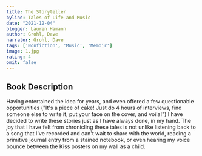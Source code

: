 ```yaml
---
title: The Storyteller
byline: Tales of Life and Music
date: "2021-12-04"
blogger: Lauren Hamann
author: Grohl, Dave
narrator: Grohl, Dave
tags: ['Nonfiction', 'Music', 'Memoir']
image: 1.jpg
rating: 4 
omit: false
---
```



## Book Description

Having entertained the idea for years, and even offered a few questionable opportunities ("It's a piece of cake! Just do 4 hours of interviews, find someone else to write it, put your face on the cover, and voila!") I have decided to write these stories just as I have always done, in my hand. The joy that I have felt from chronicling these tales is not unlike listening back to a song that I've recorded and can't wait to share with the world, reading a primitive journal entry from a stained notebook, or even hearing my voice bounce between the Kiss posters on my wall as a child.